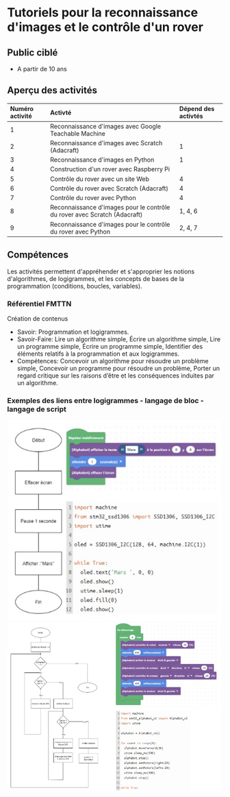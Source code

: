 # Tutoriels pour la reconnaissance d'images et le contrôle d'un rover

## Public ciblé

* A partir de 10 ans

## Aperçu des activités


Numéro activité | Activté | Dépend des activtés
 :--- | :--- | :--- 
1 | Reconnaissance d'images avec Google Teachable Machine |  
2 | Reconnaissance d'images avec Scratch (Adacraft) | 1  
3 | Reconnaissance d'images en Python | 1  
4 | Construction d'un rover avec Raspberry Pi |   
5 | Contrôle du rover avec un site Web | 4  
6 | Contrôle du rover avec Scratch (Adacraft) | 4 
7 | Contrôle du rover avec Python | 4
8 | Reconnaissance d'images pour le contrôle du rover avec Scratch (Adacraft) | 1, 4, 6
9 | Reconnaissance d'images pour le contrôle du rover avec Python | 2, 4, 7

## Compétences 

Les activités permettent d'appréhender et s'approprier les notions d'algorithmes, de logigrammes, et les concepts de bases de la programmation (conditions, boucles, variables).


### Référentiel FMTTN

Création de contenus

* Savoir: Programmation et logigrammes.
* Savoir-Faire: Lire un algorithme simple, Écrire un algorithme simple, Lire un programme simple, Écrire un programme simple, Identifier des éléments relatifs à la programmation et aux logigrammes.
* Compétences: Concevoir un algorithme pour résoudre un problème simple, Concevoir un programme pour résoudre un problème, Porter un regard critique sur les raisons d’être et les conséquences induites par un algorithme.


### Exemples des liens entre logigrammes - langage de bloc - langage de script

<img src="images/Exemple_Logigramme.jpg" alt="drawing" width="500"/> 

<img src="images/Exemple_Logigramme2.jpg" alt="drawing" width="500"/> 


 



